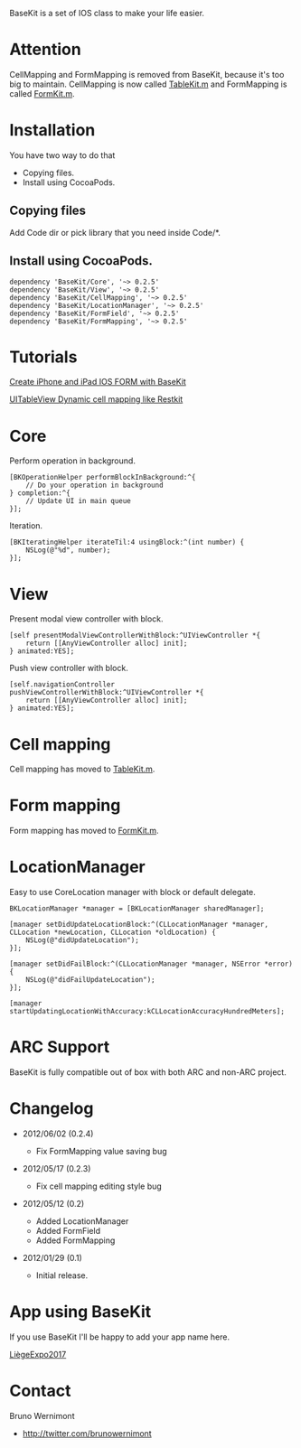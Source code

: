 BaseKit is a set of IOS class to make your life easier.

# Attention

CellMapping and FormMapping is removed from BaseKit, because it's too big to maintain.
CellMapping is now called [TableKit.m](https://github.com/brunow/TableKit.m) and FormMapping is called [FormKit.m](https://github.com/brunow/FormKit.m).

# Installation

You have two way to do that

* Copying files.
* Install using CocoaPods.

## Copying files

Add Code dir or pick library that you need inside Code/*.

## Install using CocoaPods.

    dependency 'BaseKit/Core', '~> 0.2.5'
    dependency 'BaseKit/View', '~> 0.2.5'
    dependency 'BaseKit/CellMapping', '~> 0.2.5'
    dependency 'BaseKit/LocationManager', '~> 0.2.5'
    dependency 'BaseKit/FormField', '~> 0.2.5'
    dependency 'BaseKit/FormMapping', '~> 0.2.5'

# Tutorials

[Create iPhone and iPad IOS FORM with BaseKit](http://blog.brunowernimont.be/2012/05/12/create_ios_form_easily_with_basekit.html)

[UITableView Dynamic cell mapping like Restkit](http://blog.brunowernimont.be/2012/01/08_uitableview_dynamic_cell_mapping_like_restkit.html)

# Core

Perform operation in background.

	[BKOperationHelper performBlockInBackground:^{
        // Do your operation in background
    } completion:^{
        // Update UI in main queue
    }];

Iteration.

	[BKIteratingHelper iterateTil:4 usingBlock:^(int number) {
        NSLog(@"%d", number);
    }];

# View

Present modal view controller with block.

    [self presentModalViewControllerWithBlock:^UIViewController *{
     	return [[AnyViewController alloc] init];
	} animated:YES];

Push view controller with block.

	[self.navigationController pushViewControllerWithBlock:^UIViewController *{
        return [[AnyViewController alloc] init];
    } animated:YES];

# Cell mapping

Cell mapping has moved to [TableKit.m](https://github.com/brunow/TableKit.m).

# Form mapping

Form mapping has moved to [FormKit.m](https://github.com/brunow/FormKit.m).

# LocationManager

Easy to use CoreLocation manager with block or default delegate.

    BKLocationManager *manager = [BKLocationManager sharedManager];
    
    [manager setDidUpdateLocationBlock:^(CLLocationManager *manager, CLLocation *newLocation, CLLocation *oldLocation) {
        NSLog(@"didUpdateLocation");
    }];
    
    [manager setDidFailBlock:^(CLLocationManager *manager, NSError *error) {
        NSLog(@"didFailUpdateLocation");
    }];
    
    [manager startUpdatingLocationWithAccuracy:kCLLocationAccuracyHundredMeters];


# ARC Support

BaseKit is fully compatible out of box with both ARC and non-ARC project.

# Changelog

- 2012/06/02 (0.2.4)
    - Fix FormMapping value saving bug

- 2012/05/17 (0.2.3)
	- Fix cell mapping editing style bug

- 2012/05/12 (0.2)
	- Added LocationManager
	- Added FormField
	- Added FormMapping

- 2012/01/29 (0.1)
	- Initial release.

# App using BaseKit

If you use BaseKit I'll be happy to add your app name here.

[LiègeExpo2017](http://itunes.apple.com/fr/app/liege-expo-2017/id505451794?mt=8)

# Contact

Bruno Wernimont

- http://twitter.com/brunowernimont